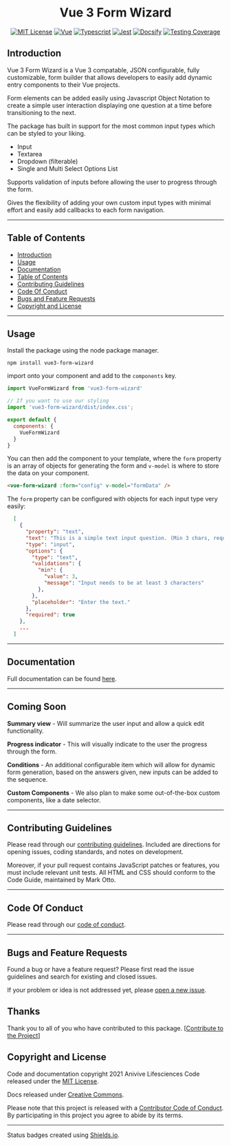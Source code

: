 <div style="text-align:center" align="center">

<!-- ![Package Logo]() -->

# Vue 3 Form Wizard

[![MIT License](https://img.shields.io/badge/license-MIT-brightgreen)](/templates/LICENSE.md)
[![Vue](https://img.shields.io/badge/vue-3.0.5-%2342b883)](https://v3.vuejs.org/)
[![Typescript](https://img.shields.io/badge/typescript-4.1.3-blue)](https://www.typescriptlang.org/)
[![Jest](https://img.shields.io/badge/jest-26.6.3-red)](https://jestjs.io/en/)
[![Docsify](https://img.shields.io/badge/docsify-4.11.6-green)](https://docsify.js.org/#/)
[![Testing Coverage](https://img.shields.io/badge/coverage-100%25-green)](https://github.com/Anivive/vue-package-starter)

</div> 


## Introduction
Vue 3 Form Wizard is a Vue 3 compatable, JSON configurable, fully customizable, form builder that allows developers to easily add dynamic entry components to their Vue projects.

Form elements can be added easily using Javascript Object Notation to create a simple user interaction displaying one question at a time before transitioning to the next.

The package has built in support for the most common input types which can be styled to your liking.

- Input
- Textarea
- Dropdown (filterable)
- Single and Multi Select Options List

Supports validation of inputs before allowing the user to progress through the form.

Gives the flexibility of adding your own custom input types with minimal effort and easily add callbacks to each form navigation.

---
## Table of Contents

* [Introduction](#introduction)
* [Usage](#usage)
* [Documentation](#documentation)
* [Table of Contents](#table-of-contents)
* [Contributing Guidelines](#contributing-guidelines)
* [Code Of Conduct](#code-of-conduct)
* [Bugs and Feature Requests](#bugs-and-feature-requests)
* [Copyright and License](#copyright-and-license)

---
## Usage
Install the package using the node package manager. 

```npm
npm install vue3-form-wizard
```

import onto your component and add to the `components` key.

```js
import VueFormWizard from 'vue3-form-wizard'

// If you want to use our styling
import 'vue3-form-wizard/dist/index.css'; 

export default {
  components: {
    VueFormWizard
  }
}
```

You can then add the component to your template, where the `form` property is an array of objects for generating the form and `v-model` is where to store the data on your component.


```html
<vue-form-wizard :form="config" v-model="formData" />
```

The `form` property can be configured with objects for each input type very easily:

```json
  [
    {
      "property": "text",
      "text": "This is a simple text input question. (Min 3 chars, required)",
      "type": "input",
      "options": {
        "type": "text",
        "validations": {
          "min": {
            "value": 3,
            "message": "Input needs to be at least 3 characters"
          },
        },
        "placeholder": "Enter the text."
      },
      "required": true
    },
    ...
  ]
```

---

## Documentation
Full documentation can be found [here](https://expert-giggle-ffac66c9.pages.github.io/).

---

## Coming Soon
**Summary view** - Will summarize the user input and allow a quick edit functionality.

**Progress indicator** - This will visually indicate to the user the progress through the form.

**Conditions** - An additional configurable item which will allow for dynamic form generation, based on the answers given, new inputs can be added to the sequence.

**Custom Components** - We also plan to make some out-of-the-box custom components, like a date selector.

---
## Contributing Guidelines
Please read through our [contributing guidelines](CONTRIBUTING.md). Included are directions
for opening issues, coding standards, and notes on development.

Moreover, if your pull request contains JavaScript patches or features, you must include relevant
unit tests. All HTML and CSS should conform to the Code Guide, maintained by Mark Otto.

---


## Code Of Conduct
Please read through our [code of conduct](CODE_OF_CONDUCT.md).

---



## Bugs and Feature Requests
Found a bug or have a feature request? Please first read the issue guidelines and search for
existing and closed issues.

If your problem or idea is not addressed yet, please
[open a new issue](https://github.com/Anivive/vue3-form-wizard/issues).



## Thanks
Thank you to all of you who have contributed to this package.
[[Contribute to the Project](CONTRIBUTING.md)]



## Copyright and License
Code and documentation copyright 2021 Anivive Lifesciences Code released under the [MIT License](LICENSE.md).

Docs released under [Creative Commons](https://creativecommons.org/licenses/by/3.0/).

Please note that this project is released with a [Contributor Code of Conduct](CODE_OF_CONDUCT.md).
By participating in this project you agree to abide by its terms.



---



Status badges created using [Shields.io](https://github.com/badges/shields).
